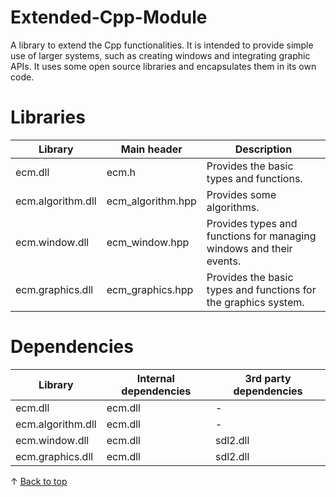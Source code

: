 # Extended-Cpp-Module
A library to extend the Cpp functionalities. It is intended to provide simple use of larger systems, such as creating windows and integrating graphic APIs. It uses some open source libraries and encapsulates them in its own code.

# Libraries
|Library|Main header|Description
|-|-|-
|ecm.dll|ecm.h|Provides the basic types and functions.
|ecm.algorithm.dll|ecm_algorithm.hpp|Provides some algorithms.
|ecm.window.dll|ecm_window.hpp|Provides types and functions for managing windows and their events.
|ecm.graphics.dll|ecm_graphics.hpp|Provides the basic types and functions for the graphics system.

# Dependencies
|Library|Internal dependencies|3rd party dependencies
|-|-|-
|ecm.dll|ecm.dll|-
|ecm.algorithm.dll|ecm.dll|-
|ecm.window.dll|ecm.dll|sdl2.dll
|ecm.graphics.dll|ecm.dll|sdl2.dll

&uarr; [Back to top](#top)
